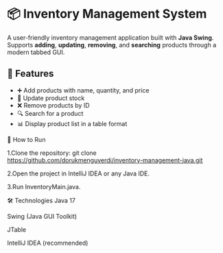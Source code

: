 # 📦 Inventory Management System

A user-friendly inventory management application built with **Java Swing**.  
Supports **adding**, **updating**, **removing**, and **searching** products through a modern tabbed GUI.

## 🎯 Features

- ➕ Add products with name, quantity, and price
- 📝 Update product stock
- ❌ Remove products by ID
- 🔍 Search for a product
- 📊 Display product list in a table format


🚀 How to Run

1.Clone the repository:
git clone https://github.com/dorukmenguverdi/inventory-management-java.git

2.Open the project in IntelliJ IDEA or any Java IDE.

3.Run InventoryMain.java.

🛠️ Technologies
Java 17

Swing (Java GUI Toolkit)

JTable

IntelliJ IDEA (recommended)
